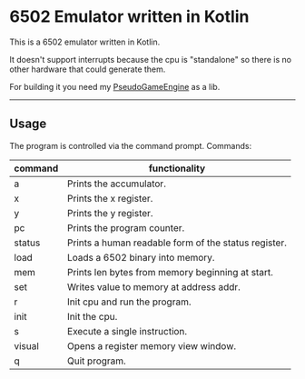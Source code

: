 # 6502 Emulator written in Kotlin

This is a 6502 emulator written in Kotlin.

It doesn't support interrupts because the cpu 
is "standalone" so there is no other hardware 
that could generate them.

For building it you need my [PseudoGameEngine](https://github.com/KoKoKotlin/PseudoGameEngine) as a lib. 

---
## Usage
The program is controlled via the command prompt.
Commands:

command | functionality
--------|----------------
a | Prints the accumulator.
x | Prints the x register.
y | Prints the y register.
pc | Prints the program counter.
status | Prints a human readable form of the status register.
load <file> | Loads a 6502 binary into memory.
mem <start> <len> | Prints len bytes from memory beginning at start.
set <addr> <value> | Writes value to memory at address addr.
r | Init cpu and run the program.
init | Init the cpu.
s | Execute a single instruction.
visual | Opens a register memory view window.
q | Quit program.